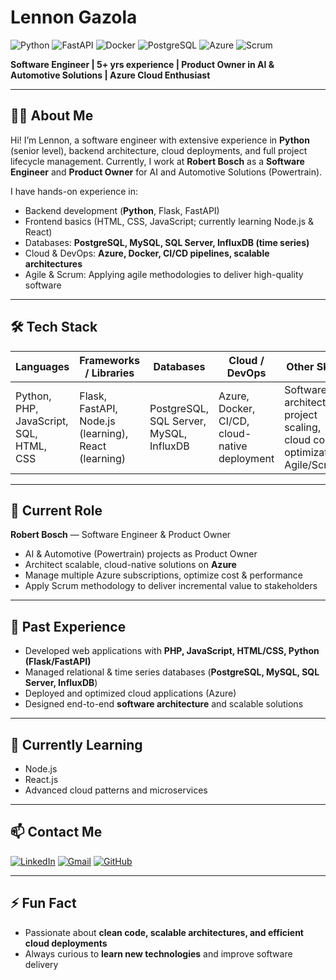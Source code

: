 # Lennon Gazola

![Python](https://img.shields.io/badge/Python-3.10-blue?logo=python&logoColor=white) 
![FastAPI](https://img.shields.io/badge/FastAPI-009688?logo=fastapi&logoColor=white) 
![Docker](https://img.shields.io/badge/Docker-2496ED?logo=docker&logoColor=white) 
![PostgreSQL](https://img.shields.io/badge/PostgreSQL-336791?logo=postgresql&logoColor=white) 
![Azure](https://img.shields.io/badge/Azure-0078D4?logo=microsoft-azure&logoColor=white) 
![Scrum](https://img.shields.io/badge/Scrum-5A2D82?logo=scrumalliance&logoColor=white)  

**Software Engineer | 5+ yrs experience | Product Owner in AI & Automotive Solutions | Azure Cloud Enthusiast**  

---

## 👨‍💻 About Me

Hi! I’m Lennon, a software engineer with extensive experience in **Python** (senior level), backend architecture, cloud deployments, and full project lifecycle management. Currently, I work at **Robert Bosch** as a **Software Engineer** and **Product Owner** for AI and Automotive Solutions (Powertrain).  

I have hands-on experience in:

- Backend development (**Python**, Flask, FastAPI)  
- Frontend basics (HTML, CSS, JavaScript; currently learning Node.js & React)  
- Databases: **PostgreSQL, MySQL, SQL Server, InfluxDB (time series)**  
- Cloud & DevOps: **Azure, Docker, CI/CD pipelines, scalable architectures**  
- Agile & Scrum: Applying agile methodologies to deliver high-quality software  

---

## 🛠 Tech Stack

| Languages | Frameworks / Libraries | Databases | Cloud / DevOps | Other Skills |
|-----------|----------------------|-----------|----------------|--------------|
| Python, PHP, JavaScript, SQL, HTML, CSS | Flask, FastAPI, Node.js (learning), React (learning) | PostgreSQL, SQL Server, MySQL, InfluxDB | Azure, Docker, CI/CD, cloud-native deployment | Software architecture, project scaling, cloud cost optimization, Agile/Scrum |

---

## 💼 Current Role

**Robert Bosch** — Software Engineer & Product Owner  

- AI & Automotive (Powertrain) projects as Product Owner  
- Architect scalable, cloud-native solutions on **Azure**  
- Manage multiple Azure subscriptions, optimize cost & performance  
- Apply Scrum methodology to deliver incremental value to stakeholders  

---

## 🚀 Past Experience

- Developed web applications with **PHP, JavaScript, HTML/CSS, Python (Flask/FastAPI)**  
- Managed relational & time series databases (**PostgreSQL, MySQL, SQL Server, InfluxDB**)  
- Deployed and optimized cloud applications (Azure)  
- Designed end-to-end **software architecture** and scalable solutions  

---

## 🌱 Currently Learning

- Node.js  
- React.js  
- Advanced cloud patterns and microservices  

---
<!--
## 📂 Projects

- **[timeline-app](https://github.com/yourusername/timeline-app)** – Full-stack Python project with FastAPI, PostgreSQL, Docker  
- **[other-project]** – Brief description  

> Add 3–5 top repositories with links and short tech descriptions

---
-->
## 📫 Contact Me

[![LinkedIn](https://img.shields.io/badge/LinkedIn-0077B5?logo=linkedin&logoColor=white)](https://www.linkedin.com/in/lennongazola/)
[![Gmail](https://img.shields.io/badge/Gmail-D14836?logo=gmail&logoColor=white)](mailto:lennongazola@gmail.com)
[![GitHub](https://img.shields.io/badge/GitHub-181717?logo=github&logoColor=white)](https://github.com/lennongazola)  

---

## ⚡ Fun Fact

- Passionate about **clean code, scalable architectures, and efficient cloud deployments**  
- Always curious to **learn new technologies** and improve software delivery  
